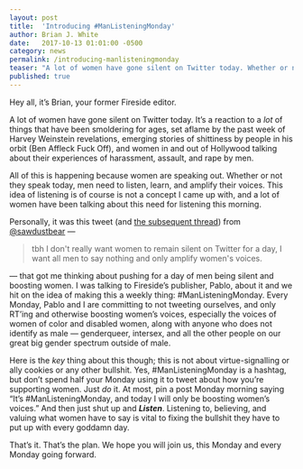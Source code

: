 ```yaml
---
layout: post
title:  'Introducing #ManListeningMonday'
author: Brian J. White
date:   2017-10-13 01:01:00 -0500
category: news
permalink: /introducing-manlisteningmonday
teaser: "A lot of women have gone silent on Twitter today. Whether or not they speak today, men need to listen, learn, and amplify their voices."
published: true
---
```


Hey all, it’s Brian, your former Fireside editor.

A lot of women have gone silent on Twitter today. It’s a reaction to a *lot* of things that have been smoldering for ages, set aflame by the past week of Harvey Weinstein revelations, emerging stories of shittiness by people in his orbit (Ben Affleck Fuck Off), and women in and out of Hollywood talking about their experiences of harassment, assault, and rape by men.

All of this is happening because women are speaking out. Whether or not they speak today, men need to listen, learn, and amplify their voices. This idea of listening is of course is not a concept I came up with, and a lot of women have been talking about this need for listening this morning.

Personally, it was this tweet (and [the subsequent thread](https://twitter.com/sawdustbear/status/918674732605571072)) from [@sawdustbear](https://twitter.com/sawdustbear/status/918674732605571072) —

> tbh I don't really want women to remain silent on Twitter for a day, I want all men to say nothing and only amplify women's voices.

— that got me thinking about pushing for a day of men being silent and boosting women. I was talking to Fireside’s publisher, Pablo, about it and we hit on the idea of making this a weekly thing: #ManListeningMonday. Every Monday, Pablo and I are committing to not tweeting ourselves, and only RT’ing and otherwise boosting women’s voices, especially the voices of women of color and disabled women, along with anyone who does not identify as male — genderqueer, intersex, and all the other people on our great big gender spectrum outside of male.

Here is the *key* thing about this though; this is not about virtue-signalling or ally cookies or any other bullshit. Yes, #ManListeningMonday is a hashtag, but don’t spend half your Monday using it to tweet about how you’re supporting women. Just *do* it. At most, pin a post Monday morning saying “It’s #ManListeningMonday, and today I will only be boosting women’s voices.” And then just shut up and _**Listen**_. Listening to, believing, and valuing what women have to say is vital to fixing the bullshit they have to put up with every goddamn day.

That’s it. That’s the plan. We hope you will join us, this Monday and every Monday going forward.
